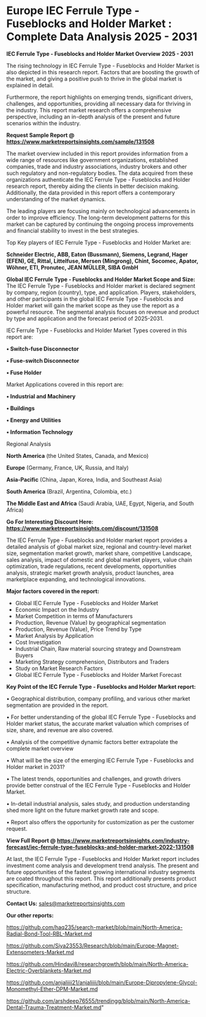 # Europe IEC Ferrule Type - Fuseblocks and Holder Market : Complete Data Analysis 2025 - 2031

<Strong> IEC Ferrule Type - Fuseblocks and Holder Market Overview 2025 - 2031</strong>

The rising technology in IEC Ferrule Type - Fuseblocks and Holder Market is also depicted in this research report. Factors that are boosting the growth of the market, and giving a positive push to thrive in the global market is explained in detail.

Furthermore, the report highlights on emerging trends, significant drivers, challenges, and opportunities, providing all necessary data for thriving in the industry. This report market research offers a comprehensive perspective, including an in-depth analysis of the present and future scenarios within the industry.

<strong>Request Sample Report @ <a href=https://www.marketreportsinsights.com/sample/131508>https://www.marketreportsinsights.com/sample/131508</a></strong>

The market overview included in this report provides information from a wide range of resources like government organizations, established companies, trade and industry associations, industry brokers and other such regulatory and non-regulatory bodies. The data acquired from these organizations authenticate the IEC Ferrule Type - Fuseblocks and Holder research report, thereby aiding the clients in better decision making. Additionally, the data provided in this report offers a contemporary understanding of the market dynamics.

The leading players are focusing mainly on technological advancements in order to improve efficiency. The long-term development patterns for this market can be captured by continuing the ongoing process improvements and financial stability to invest in the best strategies.

Top Key players of IEC Ferrule Type - Fuseblocks and Holder Market are:

<strong>Schneider Electric, ABB, Eaton (Bussmann), Siemens, Legrand, Hager (EFEN), GE, Rittal, Littelfuse, Mersen (Mingrong), Chint, Socomec, Apator, Wöhner, ETI, Pronutec, JEAN MÜLLER, SIBA GmbH</strong>

<strong><b>Global IEC Ferrule Type - Fuseblocks and Holder Market Scope and Size:</b></strong>
The IEC Ferrule Type - Fuseblocks and Holder market is declared segment by company, region (country), type, and application. Players, stakeholders, and other participants in the global IEC Ferrule Type - Fuseblocks and Holder market will gain the market scope as they use the report as a powerful resource. The segmental analysis focuses on revenue and product by type and application and the forecast period of 2025-2031.

IEC Ferrule Type - Fuseblocks and Holder Market Types covered in this report are:

<strong>• Switch-fuse Disconnector

• Fuse-switch Disconnector

• Fuse Holder</strong>

Market Applications covered in this report are:

<strong>• Industrial and Machinery

• Buildings

• Energy and Utilities

• Information Technology</strong> 

Regional Analysis

<strong>North America</strong> (the United States, Canada, and Mexico)

<strong>Europe</strong> (Germany, France, UK, Russia, and Italy)

<strong>Asia-Pacific</strong> (China, Japan, Korea, India, and Southeast Asia)

<strong>South America</strong> (Brazil, Argentina, Colombia, etc.)

<strong>The Middle East and Africa</strong> (Saudi Arabia, UAE, Egypt, Nigeria, and South Africa)

<strong>Go For Interesting Discount Here: <a href=https://www.marketreportsinsights.com/discount/131508>https://www.marketreportsinsights.com/discount/131508</a></strong>

The IEC Ferrule Type - Fuseblocks and Holder market report provides a detailed analysis of global market size, regional and country-level market size, segmentation market growth, market share, competitive Landscape, sales analysis, impact of domestic and global market players, value chain optimization, trade regulations, recent developments, opportunities analysis, strategic market growth analysis, product launches, area marketplace expanding, and technological innovations.

<strong><b>Major factors covered in the report:</b></strong>
<ul>
  <li>Global IEC Ferrule Type - Fuseblocks and Holder Market </li>
  <li>Economic Impact on the Industry</li>
  <li>Market Competition in terms of Manufacturers</li>
  <li>Production, Revenue (Value) by geographical segmentation</li>
  <li>Production, Revenue (Value), Price Trend by Type</li>
  <li>Market Analysis by Application</li>
  <li>Cost Investigation</li>
  <li>Industrial Chain, Raw material sourcing strategy and Downstream Buyers</li>
  <li>Marketing Strategy comprehension, Distributors and Traders</li>
  <li>Study on Market Research Factors</li>
  <li>Global IEC Ferrule Type - Fuseblocks and Holder Market Forecast</li>
</ul>

<strong><b>Key Point of the IEC Ferrule Type - Fuseblocks and Holder Market report:</b></strong>

• Geographical distribution, company profiling, and various other market segmentation are provided in the report.

• For better understanding of the global IEC Ferrule Type - Fuseblocks and Holder market status, the accurate market valuation which comprises of size, share, and revenue are also covered.

• Analysis of the competitive dynamic factors better extrapolate the complete market overview

• What will be the size of the emerging IEC Ferrule Type - Fuseblocks and Holder market in 2031?

• The latest trends, opportunities and challenges, and growth drivers provide better construal of the IEC Ferrule Type - Fuseblocks and Holder Market.

• In-detail industrial analysis, sales study, and production understanding shed more light on the future market growth rate and scope.

• Report also offers the opportunity for customization as per the customer request.

<strong><b>View Full Report @ <a href=https://www.marketreportsinsights.com/industry-forecast/iec-ferrule-type-fuseblocks-and-holder-market-2022-131508>https://www.marketreportsinsights.com/industry-forecast/iec-ferrule-type-fuseblocks-and-holder-market-2022-131508</a></b></strong>


At last, the IEC Ferrule Type - Fuseblocks and Holder Market report includes investment come analysis and development trend analysis. The present and future opportunities of the fastest growing international industry segments are coated throughout this report. This report additionally presents product specification, manufacturing method, and product cost structure, and price structure.

<strong>Contact Us:</strong>
sales@marketreportsinsights.com

<strong>Our other reports:</strong>

<a href=https://github.com/haq235/search-market/blob/main/North-America-Radial-Bond-Tool-RBL-Market.md>https://github.com/haq235/search-market/blob/main/North-America-Radial-Bond-Tool-RBL-Market.md</a>

<a href=https://github.com/Siya23553/Research/blob/main/Europe-Magnet-Extensometers-Market.md>https://github.com/Siya23553/Research/blob/main/Europe-Magnet-Extensometers-Market.md</a>

<a href=https://github.com/Hindavi8/researchgrowth/blob/main/North-America-Electric-Overblankets-Market.md>https://github.com/Hindavi8/researchgrowth/blob/main/North-America-Electric-Overblankets-Market.md</a>

<a href=https://github.com/anjaliiii21/anjaliiii/blob/main/Europe-Dipropylene-Glycol-Monomethyl-Ether-DPM-Market.md>https://github.com/anjaliiii21/anjaliiii/blob/main/Europe-Dipropylene-Glycol-Monomethyl-Ether-DPM-Market.md</a>

<a href=https://github.com/arshdeep76555/trendingg/blob/main/North-America-Dental-Trauma-Treatment-Market.md>https://github.com/arshdeep76555/trendingg/blob/main/North-America-Dental-Trauma-Treatment-Market.md</a>"

